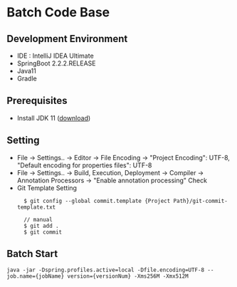 # Batch Code Base

## Development Environment 
* IDE : IntelliJ IDEA Ultimate
* SpringBoot 2.2.2.RELEASE
* Java11
* Gradle

## Prerequisites
- Install JDK 11 ([download](https://www.oracle.com/java/technologies/java-archive-javase11-downloads.html))

## Setting
- File -> Settings.. -> Editor -> File Encoding -> "Project Encoding": UTF-8, "Default encoding for properties files": UTF-8
- File -> Settings.. -> Build, Execution, Deployment -> Compiler -> Annotation Processors -> "Enable annotation processing" Check
- Git Template Setting
  ```
    $ git config --global commit.template {Project Path}/git-commit-template.txt
    
    // manual
    $ git add .
    $ git commit
  ```
  
 ## Batch Start
 ```
 java -jar -Dspring.profiles.active=local -Dfile.encoding=UTF-8 --job.name={jobName} version={versionNum} -Xms256M -Xmx512M
 ```